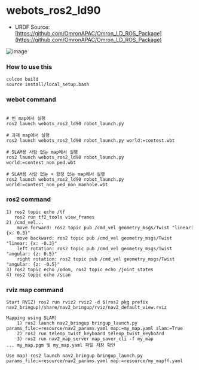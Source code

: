 # webots_ros2_ld90

* URDF Source: [https://github.com/OmronAPAC/Omron_LD_ROS_Package](https://github.com/OmronAPAC/Omron_LD_ROS_Package)


![image](https://github.com/inmo-jang/webots_ros2_ld90/assets/42867523/abfe8694-f1bb-4448-94d9-75d692c491ae)


### How to use this

```
colcon build
source install/local_setup.bash
```

### webot command
```

# 빈 map에서 실행
ros2 launch webots_ros2_ld90 robot_launch.py

# 과제 map에서 실행
ros2 launch webots_ros2_ld90 robot_launch.py world:=contest.wbt

# SLAM용 사람 없는 map에서 실행
ros2 launch webots_ros2_ld90 robot_launch.py world:=contest_non_ped.wbt

# SLAM용 사람 없는 + 함정 없는 map에서 실행
ros2 launch webots_ros2_ld90 robot_launch.py world:=contest_non_ped_non_manhole.wbt

```

### ros2 command
```
1) ros2 topic echo /tf
   ros2 run tf2_tools view_frames
2) /cmd_vel...
	move forward: ros2 topic pub /cmd_vel geometry_msgs/Twist "linear: {x: 0.3}"
	move backward: ros2 topic pub /cmd_vel geometry_msgs/Twist "linear: {x: -0.3}"
	left rotation: ros2 topic pub /cmd_vel geometry_msgs/Twist "angular: {z: 0.5}"
	right rotation: ros2 topic pub /cmd_vel geometry_msgs/Twist "angular: {z: -0.5}"
3) ros2 topic echo /odom, ros2 topic echo /joint_states
4) ros2 topic echo /scan
```

### rviz map command
```
Start RVIZ) ros2 run rviz2 rviz2 -d $(ros2 pkg prefix nav2_bringup)/share/nav2_bringup/rviz/nav2_default_view.rviz

Mapping using SLAM) 
	1) ros2 launch nav2_bringup bringup_launch.py params_file:=resource/nav2_params.yaml map:=my_map.yaml slam:=True
	2) ros2 run teleop_twist_keyboard teleop_twist_keyboard
	3) ros2 run nav2_map_server map_saver_cli -f my_map
... my_map.pgm 및 my_map.yaml 파일 저장 확인

Use map) ros2 launch nav2_bringup bringup_launch.py params_file:=resource/nav2_params.yaml map:=resource/my_mapff.yaml

```
